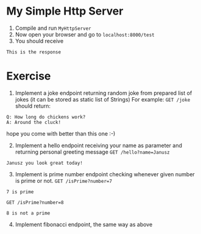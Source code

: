 # My Simple Http Server

1. Compile and run `MyHttpServer`
2. Now open your browser and go to `localhost:8000/test`
3. You should receive 
```
This is the response
```

# Exercise

1. Implement a joke endpoint returning random joke from prepared list of jokes (it can be stored as static list of Strings)
For example:
`GET /joke` should return:

```
Q: How long do chickens work?
A: Around the cluck!
```
hope you come with better than this one :-)

2. Implement a hello endpoint receiving your name as parameter and returning personal greeting message 
`GET /hello?name=Janusz`
```
Janusz you look great today!
```

3. Implement is prime number endpoint checking whenever given number is prime or not.
`GET /isPrime?number=7`
```
7 is prime
```

`GET /isPrime?number=8`
```
8 is not a prime
```

4. Implement fibonacci endpoint, the same way as above